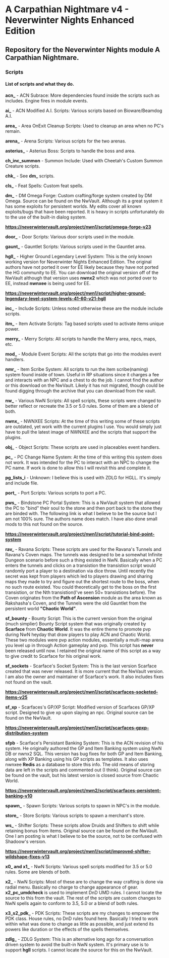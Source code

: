 # A Carpathian Nightmare v4 - Neverwinter Nights Enhanced Edition
## Repository for the Neverwinter Nights module A Carpathian Nightmare.


### Scripts
#### List of scripts and what they do.


**acn_** - ACN Subrace: More dependencies found inside the scripts such as includes.  Engine fires in module events.

**ai_** - ACN Modified A.I. Scripts: Various scripts based on Bioware/Beamdog A.I.

**area_** - Area OnExit Cleanup Scripts:  Used to cleanup an area when no PC's remain.

**arena_** - Arena Scripts:  Various scripts for the two arenas.

**asterius_** - Asterius Boss:  Scripts to handle the boss and area.

**ch_inc_summon** - Summon Include:  Used with Cheetah's Custom Summon Creature scripts.

**chk_** - See **dm_** scripts.

**cls_** - Feat Spells:  Custom feat spells.

**dm_** - DM Omega Forge:  Custom crafting/forge system created by DM Omega.  Source can be found on the NwVault.  Although its a great system it has some exploits for persistent worlds.  My edits cover all known exploits/bugs that have been reported.  It is heavy in scripts unfortunately do to the use of the built-in dialog system.

**https://neverwintervault.org/project/nwn1/script/omega-forge-v23**

**door_** - Door Scripts:  Various door scripts used in the module.

**gaunt_** - Gauntlet Scripts:  Various scripts used in the Gauntlet area.

**hgll_** - Higher Ground Legendary Level System:  This is the only known working version for Neverwinter Nights Enhanced Edition.  The original authors have not ported it over for EE likely because they have not ported the HG community to EE.  You can download the original version off of the NwVault although that version uses **nwnx2** which was not ported over to EE, instead **nwnxee** is being used for EE.

**https://neverwintervault.org/project/nwn1/script/higher-ground-legendary-level-system-levels-41-60-v21-hgll**

**inc_** - Include Scripts:  Unless noted otherwise these are the module include scripts.

**itm_** - Item Activate Scripts:  Tag based scripts used to activate items unique power.

**merry_** - Merry Scripts:  All scripts to handle the Merry area, npcs, maps, etc.

**mod_** - Module Event Scripts:  All the scripts that go into the modules event handlers.

**nmr_** - Item Scribe System:  All scripts to run the item scribe(naming) system found inside of town.  Useful in RP situations since it charges a fee and interacts with an NPC and a chest to do the job.  I cannot find the author or this download on the NwVault.  Likely it has not migrated, though could be found digging through the archive that you can download from the vault.

**nw_** - Various NwN Scripts:  All spell scripts, these scripts were changed to better reflect or recreate the 3.5 or 5.0 rules.  Some of them are a blend of both.

**nwnx_** - NWNXEE Scripts:  At the time of this writing some of these scripts are outdated, yet work with the current plugins I use.  You would simply just have to pull the latest image of NWNXEE and the scripts that support the plugins.

**obj_** - Object Scripts:  These scripts are used in placeables event handlers.

**pc_** - PC Change Name System:  At the time of this writing this system does not work.  It was intended for the PC to interact with an NPC to change the PC name.  If work is done to allow this I will revisit this and complete it.

**pg_lists_i** - Unknown:  I believe this is used with ZDLG for HGLL.  It's simply and include file.

**port_** - Port Scripts:  Various scripts to port a PC.

**pws_** - Bindstone PC Portal System:  This is a NwVault system that allowed the PC to "bind" their soul to the stone and then port back to the stone they are binded with.  The following link is what I believe to be the source but I am not 100% sure.  The authors name does match.  I have also done small mods to this not found on the source.

**https://neverwintervault.org/project/nwn1/script/tutorial-bind-point-system**

**rav_** - Ravana Scripts:  These scripts are used for the Ravana's Tunnels and Ravana's Coven maps.  The tunnels was designed to be a somewhat Infinite Dungeon scenario before such a thing existed in NwN.  Basically when a PC enters the tunnels and clicks on a transistion the transistion script would randomly port a player to a destination via dice throw.  Until recently the secret was kept from players which led to players drawing and sharing maps they made to try and figure out the shortest route to the boss, when no such route existed.  You could theoretically get to the boss on the first transistion, or the Nth transistion(I've seen 50+ transistions before).  The Coven originates from the **Path of Ascension** module as the area known as Rakshasha's Coven, and the Tunnels were the old Gauntlet from the persistent world **"Chaotic World"**.

**sf_bounty** - Bounty Script:  This is the current version from the original (much simplier) Bounty Script system that was originally created by **Scarface** from **Chaotic World**.  It was the entire theme to promote pvp during NwN heyday that draw players to play ACN and Chaotic World.  These two modules were pvp action modules, essentially a multi-map arena you level up in through Action gameplay and pvp.  This script has **never** been released until now.  I retained the original name of this script as a way to give credit to Scarface for his original work.

**sf_sockets** - Scarface's Socket System:  This is the last version Scarface created that was never released.  It is more current that the NwVault version.  I am also the owner and maintainer of Scarface's work.  It also includes fixes not found on the vault.

**https://neverwintervault.org/project/nwn1/script/scarfaces-socketed-items-v25**

**sf_xp** - Scarfaces's GP/XP Script:  Modified version of Scarfaces GP/XP script.  Designed to give xp upon slaying an npc.  Original source can be found on the NwVault.

**https://neverwintervault.org/project/nwn1/script/scarfaces-gpxp-distribution-system**

**sfpb** - Scarface's Persistant Banking System:  This is the ACN revision of his system.  He originally authored the GP and Item Banking system using NwN DB or nwnx2 SQL.  This version has bug fixes for both GP and Item Banking, along with XP Banking using his GP scripts as templates.  It also uses nwnxee **Redis** as a database to store this info.  The old means of storing data are left in the scripts and commented out (I think).  Original source can be found on the vault, but his latest version is closed source from Chaotic World.

**https://neverwintervault.org/project/nwn2/script/scarfaces-persistent-banking-v10**

**spawn_** - Spawn Scripts:  Various scripts to spawn in NPC's in the module.

**store_** - Store Scripts:  Various scripts to spawn a merchant's store.

**ws_** - Shifter Scripts:  These scripts allow Druids and Shifters to shift while retaining bonus from items.  Original source can be found on the NwVault.  One I am posting is what I believe to be the source, not to be confused with Shadoow's version.

**https://neverwintervault.org/project/nwn1/script/improved-shifter-wildshape-fixes-v13**

**x0_ and x1_** - NwN Scripts:  Various spell scripts modified for 3.5 or 5.0 rules.  Some are blends of both.  

**x2_** - NwN Scripts:  Most of these are to change the way crafting is done via radial menu.  Basically no charge to change appearance of gear.  **x2_pc_umdcheck** is used to implement DnD UMD rules.  I cannot locate the source to this from the vault.  The rest of the scripts are custom changes to NwN spells again to conform to 3.5, 5.0 or a blend of both rules.

**x3_s2_pdk_** - PDK Scripts:  These scripts are my changes to empower the PDK class.  House rules, no DnD rules found here.  Basically I tried to work within what was done to change as little as possible, and just extend its powers like duration or the effects of the spells themselves.

**zdlg_** - ZDLG System:  This is an alternative long ago for a conversation driven system to avoid the built-in NwN system.  It's primary use is to support **hgll** scripts.  I cannot locate the source for this on the NwVault.
